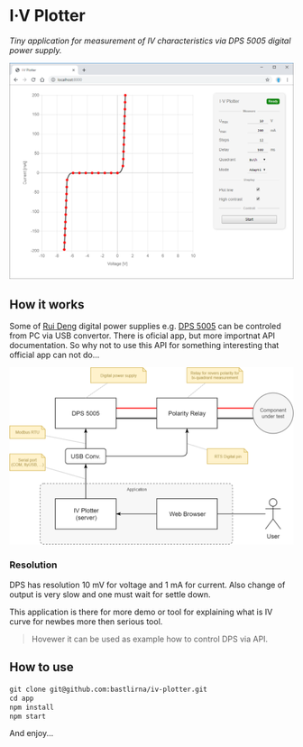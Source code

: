 # I·V Plotter 

_Tiny application for measurement of IV characteristics via DPS 5005 digital power supply._

<p align="center">
<img src="https://raw.githubusercontent.com/bastlirna/iv-plotter/master/doc/screen1.png" alt="MQTT Wall Screenshot">
</p>

## How it works

Some of [Rui Deng](https://rdtech.aliexpress.com) digital power supplies e.g. [DPS 5005](https://www.aliexpress.com/item/1000004290003.html) can be controled from PC via USB convertor. There is oficial app, but more importnat API documentation. So why not to use this API for something interesting that official app can not do...

<p align="center">
<img src="https://raw.githubusercontent.com/bastlirna/iv-plotter/master/doc/overview.png" width="700" alt="MQTT Wall Screenshot">
</p>

### Resolution

DPS has resolution 10 mV for voltage and 1 mA for current. Also change of output is very slow and one must wait for settle down. 

This application is there for more demo or tool for explaining what is IV curve for newbes more then serious tool.

> Hovewer it can be used as example how to control DPS via API.

## How to use

```
git clone git@github.com:bastlirna/iv-plotter.git
cd app
npm install
npm start
```

And enjoy... 